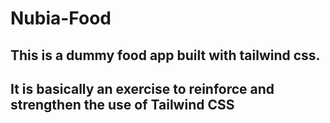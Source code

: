 # Nubia-Food

## This is a dummy food app built with tailwind css.

## It is basically an exercise to reinforce and strengthen the use of Tailwind CSS
